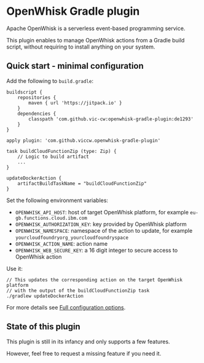 # OpenWhisk Gradle plugin

Apache OpenWhisk is a serverless event-based programming service.

This plugin enables to manage OpenWhisk actions from a Gradle build script,
without requiring to install anything on your system.

## Quick start - minimal configuration

Add the following to `build.gradle`:

    buildscript {
        repositories {
            maven { url 'https://jitpack.io' }
        }
        dependencies {
            classpath 'com.github.vic-cw:openwhisk-gradle-plugin:de1293'
        }
    }
    
    apply plugin: 'com.github.viccw.openwhisk-gradle-plugin'
    
    task buildCloudFunctionZip (type: Zip) {
        // Logic to build artifact
        ...
    }
    
    updateDockerAction {
        artifactBuildTaskName = "buildCloudFunctionZip"
    }

Set the following environment variables:

- `OPENWHISK_API_HOST`: host of target OpenWhisk platform, for example `eu-gb.functions.cloud.ibm.com`
- `OPENWHISK_AUTHORIZATION_KEY`: key provided by OpenWhisk platform
- `OPENWHISK_NAMESPACE`: namespace of the action to update,
  for example `yourcloudfoundryorg_yourcloudfoundryspace`
- `OPENWHISK_ACTION_NAME`: action name
- `OPENWHISK_WEB_SECURE_KEY`: a 16 digit integer to secure access to OpenWhisk action

Use it:

    // This updates the corresponding action on the target OpenWhisk platform
    // with the output of the buildCloudFunctionZip task
    ./gradlew updateDockerAction

For more details see [Full configuration options](./docs/full_configuration_options.md).

## State of this plugin

This plugin is still in its infancy and only supports a few features.

However, feel free to request a missing feature if you need it.
